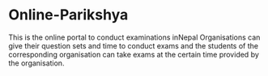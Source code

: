 # Online-Parikshya
This is the online portal to conduct examinations inNepal
Organisations can give their question sets and time to conduct exams
and the students of the corresponding organisation can take exams
at the certain time provided by the organisation.
